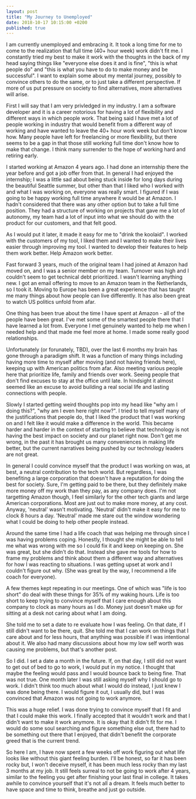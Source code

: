 ```yaml
---
layout: post
title: "My Journey to Unemployed"
date: 2018-10-17 10:15:00 +0200
published: true
---
```


I am currently unemployed and embracing it.  It took a long time for me to come to the realization that full time (40+ hour week) work didn't fit me.  I constantly tried my best to make it work with the thoughts in the back of my head saying things like "everyone else does it and is fine", "this is what people do" and "this is what you have to do to make money and be successful".  I want to explain some about my mental journey, possibly to convince others to do the same, or to just take a different perspective.  If more of us put pressure on society to find alternatives, more alternatives will arise. 

First I will say that I am very privledged in my industry.  I am a software developer and it is a career notorious for having a lot of flexibility and different ways in which people work.  That being said I have met a lot of people working in industry that would benefit from a different way of working and have wanted to leave the 40+ hour work week but don't know how.  Many people have left for freelancing or more flexibility, but there seems to be a gap in that those still working full time don't know how to make that change.  I think many surrender to the hope of working hard and retiring early.

I started working at Amazon 4 years ago.  I had done an internship there the year before and got a job offer from that.  In general I had enjoyed the internship; I was a little sad about being stuck inside for long days during the beautiful Seattle summer, but other than that I liked who I worked with and what I was working on, everyone was really smart.  I figured if I was going to be happy working full time anywhere it would be at Amazon.  I hadn't considered that there was any other option but to take a full time position.  They had a structure of working on projects that gave me a lot of autonomy, my team had a lot of input into what we should do with the product for our customers, and that felt good.

As I would put it later, it made it easy for me to "drink the koolaid".  I worked with the customers of my tool, I liked them and I wanted to make their lives easier through improving my tool.  I wanted to develop their features to help them work better.  Help Amazon work better.

Fast forward 3 years, much of the original team I had joined at Amazon had moved on, and I was a senior member on my team.  Turnover was high and I couldn't seem to get technical debt prioritized.  I wasn't learning anything new.  I got an email offering to move to an Amazon team in the Netherlands, so I took it.  Moving to Europe has been a great experience that has taught me many things about how people can live differently.  It has also been great to watch US politics unfold from afar.

One thing has been true about the time I have spent at Amazon - all of the people have been great.  I've met some of the smartest people there that I have learned a lot from.  Everyone I met genuinely wanted to help me when I needed help and that made me feel more at home.  I made some really good relationships.

Unfortunately (or forunately, TBD), over the last 6 months my brain has gone through a paradigm shift.  It was a function of many things including having more time to myself after moving (and not having friends here), keeping up with American politics from afar.  Also meeting various people here that prioritize life, family and friends over work.  Seeing people that don't find excuses to stay at the office until late.  In hindsight it almost seemed like an excuse to avoid building a real social life and lasting connections with people.

Slowly I started getting weird thoughts pop into my head like "why am I doing this?", "why am I even here right now?".  I tried to tell myself many of the justifications that people do, that I liked the product that I was working on and I felt like it would make a difference in the world.  This became harder and harder in the context of starting to believe that technology is not having the best impact on society and our planet right now.  Don't get me wrong, in the past it has brought us many conveniences in making life better, but the current narratives being pushed by our technology leaders are not great.

In general I could convince myself that the product I was working on was, at best, a neutral contribution to the tech world.  But regardless, I was benefiting a large corporation that doesn't have a reputation for doing the best for society.  Sure, I'm getting paid to be there, but they definitely make more money off my work than they pay, as any company does.  I'm not targetting Amazon though, I feel similarly for the other tech giants and large American corporations.  Most are just out to make more money, at any cost.  Anyway, 'neutral' wasn't motivating.  'Neutral' didn't make it easy for me to clock 8 hours a day.  'Neutral' made me stare out the window wondering what I could be doing to help other people instead.

Around the same time I had a life coach that was helping me through since I was having problems coping.  Honestly, I thought she might be able to tell me what was wrong with me so I could fix it and keep on keeping on.  She was great, but she didn't do that.  Instead she gave me tools for how to frame my problems and think about them a different way and alternatives for how I was reacting to situations.  I was getting upset at work and I couldn't figure out why.  (She was great by the way, I recommend a life coach for everyone).

A few themes kept repeating in our meetings.  One of which was "life is too short" do deal with these things for 35% of my waking hours.  Life is too short to keep trying to convince myself that I care enough about this company to clock as many hours as I do.  Money just doesn't make up for sitting at a desk not caring about what I am doing.

She told me to set a date to re evaluate how I was feeling.  On that date, if I still didn't want to be there, quit.  She told me that I can work on things that I care about and for less hours, that anything was possible if I was intentional about it.  We also had many discussions about how my low self worth was causing me problems, but that's another post.

So I did.  I set a date a month in the future.  If, on that day, I still did not want to get out of bed to go to work, I would put in my notice.  I thought that maybe the feeling would pass and I would bounce back to being fine.  That was not true.  One month later I was still asking myself why I should go to work.  I didn't think too much about what I would do instead, I just knew I was done being there.  I would figure it out, I usually did, but I was convinced that Amazon was not going to work anymore.

This was a huge relief.  I was done trying to convince myself that I fit and that I could make this work.  I finally accepted that it wouldn't work and that I didn't want to make it work anymore.  It is okay that It didn't fit for me.  I would do some soul searching and figure something else out, there had to be something out there that I enjoyed, that didn't benefit the corporate greed that is the current trend.

So here I am, I have now spent a few weeks off work figuring out what life looks like without this giant feeling burden.  I'll be honest, so far it has been rocky but, I won't deceive myself, it has been much less rocky than my last 3 months at my job.  It still feels surreal to not be going to work after 4 years, similar to the feeling you get after finishing your last final in college.  It takes awhile to convince yourself that it's not all a dream.  It feels much better to have space and time to think, breathe and just go outside.  

